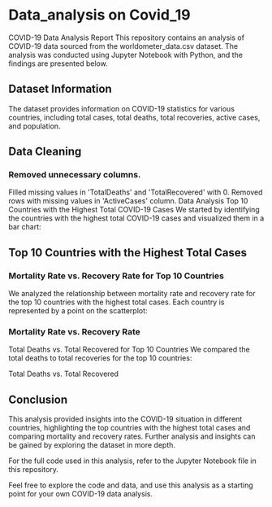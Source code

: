 # Data_analysis on Covid_19
COVID-19 Data Analysis Report
This repository contains an analysis of COVID-19 data sourced from the worldometer_data.csv dataset. The analysis was conducted using Jupyter Notebook with Python, and the findings are presented below.

## Dataset Information
The dataset provides information on COVID-19 statistics for various countries, including total cases, total deaths, total recoveries, active cases, and population.

## Data Cleaning
### Removed unnecessary columns.
Filled missing values in 'TotalDeaths' and 'TotalRecovered' with 0.
Removed rows with missing values in 'ActiveCases' column.
Data Analysis
Top 10 Countries with the Highest Total COVID-19 Cases
We started by identifying the countries with the highest total COVID-19 cases and visualized them in a bar chart:

## Top 10 Countries with the Highest Total Cases

### Mortality Rate vs. Recovery Rate for Top 10 Countries
We analyzed the relationship between mortality rate and recovery rate for the top 10 countries with the highest total cases. Each country is represented by a point on the scatterplot:

### Mortality Rate vs. Recovery Rate

Total Deaths vs. Total Recovered for Top 10 Countries
We compared the total deaths to total recoveries for the top 10 countries:

Total Deaths vs. Total Recovered

## Conclusion
This analysis provided insights into the COVID-19 situation in different countries, highlighting the top countries with the highest total cases and comparing mortality and recovery rates. Further analysis and insights can be gained by exploring the dataset in more depth.

For the full code used in this analysis, refer to the Jupyter Notebook file in this repository.

Feel free to explore the code and data, and use this analysis as a starting point for your own COVID-19 data analysis.

